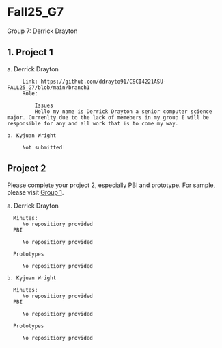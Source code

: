 # Fall25_G7
Group 7:   Derrick Drayton 

## 1. Project 1

   a. Derrick Drayton

         Link: https://github.com/ddrayto91/CSCI4221ASU-FALL25_G7/blob/main/branch1
         Role: 

             Issues
             Hello my name is Derrick Drayton a senior computer science major. Currenlty due to the lack of memebers in my group I will be responsible for any and all work that is to come my way.

    b. Kyjuan Wright

         Not submitted

## Project 2

   Please complete your project 2, especially PBI and prototype. For sample, please visit [Group 1](https://github.com/CSCI4221ASU/Fall25_G1).
   
   a. Derrick Drayton

      Minutes:
         No repositiory provided
      PBI

         No repositiory provided
         
      Prototypes

         No repositiory provided

    b. Kyjuan Wright

      Minutes:
         No repositiory provided
      PBI

         No repositiory provided
         
      Prototypes

         No repositiory provided
